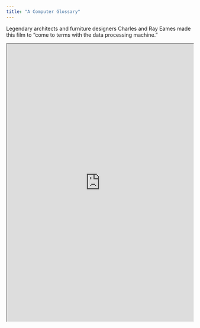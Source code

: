 ```yaml
---
title: "A Computer Glossary"
---
```


Legendary architects and furniture designers Charles and Ray Eames made this film to “come to terms with the data processing machine.”

<iframe height="750" width="100%" src="https://ewelton.github.io/ktest/wiki.html#A%20Computer%20Glossary"></iframe>

